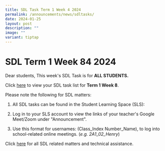 ```yaml
---
title: SDL Task Term 1 Week 4 2024
permalink: /announcements/news/sdltasks/
date: 2024-01-25
layout: post
description: ""
image: ""
variant: tiptap
---
```

<h1>SDL Term 1 Week 84 2024</h1>
<p>Dear students, This week's SDL Task is for <strong>ALL STUDENTS.</strong>
</p>
<p>Click <a href="https://docs.google.com/spreadsheets/d/e/2PACX-1vR3dHCnRv5puuhg_KLj7TGbizF7rDbsLoo0E73z-l35OBC3zi2NcUk7tvT8qiqGNiXTzjyx0ORq599Z/pubhtml" rel="noopener noreferrer nofollow" target="_blank">here</a> to
view your SDL task list for <strong>Term 1 Week 8</strong>.</p>
<p>Please note the following for SDL matters:</p>
<ol data-tight="true" class="tight">
<li>
<p>All SDL tasks can be found in the Student Learning Space (SLS):</p>
</li>
<li>
<p>Log in to your SLS account to view the links of your teacher's Google
Meet/Zoom under "Announcement".</p>
</li>
<li>
<p>Use this format for usernames: (Class_Index Number_Name), to log into
school-related online meetings. (<em>e.g. 2A1_02_Henry</em>)</p>
</li>
</ol>
<p>Click <a href="https://www.bukitbatoksec.moe.edu.sg/useful-resources/Students/fhbl-seek-discover-and-learn-sdl-fhbl-matters/" rel="noopener noreferrer nofollow" target="_blank">here</a> for
all SDL related matters and technical assistance.</p>